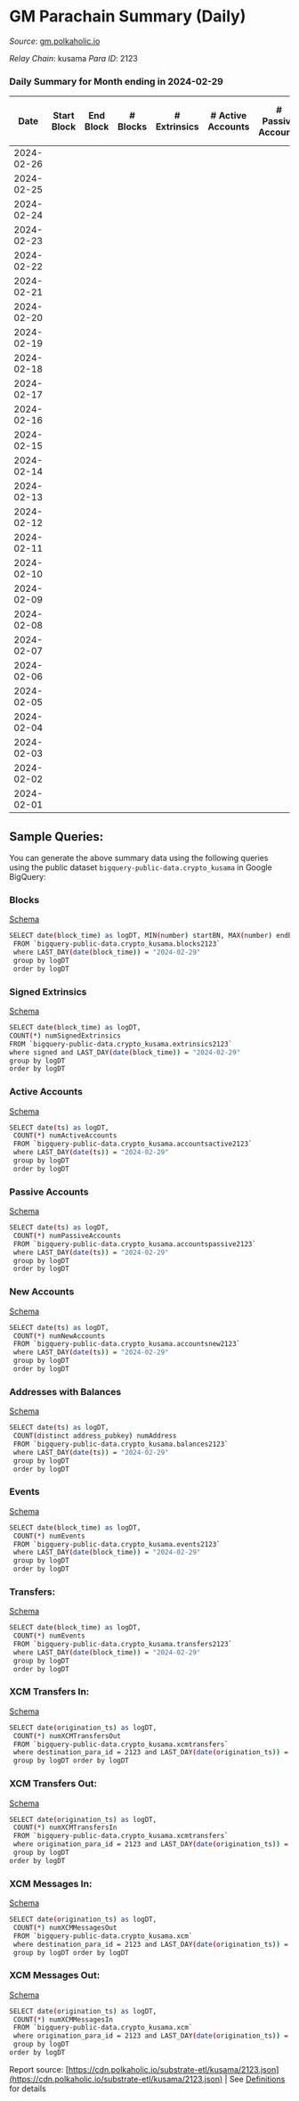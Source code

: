 # GM Parachain Summary (Daily)

_Source_: [gm.polkaholic.io](https://gm.polkaholic.io)

*Relay Chain*: kusama
*Para ID*: 2123



### Daily Summary for Month ending in 2024-02-29


| Date    | Start Block | End Block | # Blocks | # Extrinsics | # Active Accounts | # Passive Accounts | # New Accounts | # Addresses | # Events  | # Transfers ($USD) | # XCM Transfers In ($USD) | # XCM Transfers Out ($USD) | # XCM In | # XCM Out | Issues |
|---------|-------------|-----------|----------|--------------|-------------------|--------------------|----------------|-------------|-----------|--------------------|---------------------------|----------------------------|----------|-----------|--------|
| 2024-02-26 |  |  |  |  |  |  |  |  |  |   |   |   |  |  |  |
| 2024-02-25 |  |  |  |  |  |  |  | 1,380 |  |   |   |   |  |  |  |
| 2024-02-24 |  |  |  |  |  |  |  | 1,380 |  |   |   |   |  |  |  |
| 2024-02-23 |  |  |  |  |  |  |  | 1,380 |  |   |   |   |  |  |  |
| 2024-02-22 |  |  |  |  |  |  |  | 1,380 |  |   |   |   |  |  |  |
| 2024-02-21 |  |  |  |  |  |  |  | 1,380 |  |   |   |   |  |  |  |
| 2024-02-20 |  |  |  |  |  |  |  | 1,380 |  |   |   |   |  |  |  |
| 2024-02-19 |  |  |  |  |  |  |  | 1,380 |  |   |   |   |  |  |  |
| 2024-02-18 |  |  |  |  |  |  |  | 1,380 |  |   |   |   |  |  |  |
| 2024-02-17 |  |  |  |  |  |  |  | 1,380 |  |   |   |   |  |  |  |
| 2024-02-16 |  |  |  |  |  |  |  | 1,380 |  |   |   |   |  |  |  |
| 2024-02-15 |  |  |  |  |  |  |  | 1,380 |  |   |   |   |  |  |  |
| 2024-02-14 |  |  |  |  |  |  |  | 1,380 |  |   |   |   |  |  |  |
| 2024-02-13 |  |  |  |  |  |  |  | 1,380 |  |   |   |   |  |  |  |
| 2024-02-12 |  |  |  |  |  |  |  | 1,380 |  |   |   |   |  |  |  |
| 2024-02-11 |  |  |  |  |  |  |  | 1,380 |  |   |   |   |  |  |  |
| 2024-02-10 |  |  |  |  |  |  |  | 1,380 |  |   |   |   |  |  |  |
| 2024-02-09 |  |  |  |  |  |  |  | 1,380 |  |   |   |   |  |  |  |
| 2024-02-08 |  |  |  |  |  |  |  | 1,380 |  |   |   |   |  |  |  |
| 2024-02-07 |  |  |  |  |  |  |  | 1,380 |  |   |   |   |  |  |  |
| 2024-02-06 |  |  |  |  |  |  |  | 1,380 |  |   |   |   |  |  |  |
| 2024-02-05 |  |  |  |  |  |  |  | 1,380 |  |   |   |   |  |  |  |
| 2024-02-04 |  |  |  |  |  |  |  | 1,380 |  |   |   |   |  |  |  |
| 2024-02-03 |  |  |  |  |  |  |  | 1,380 |  |   |   |   |  |  |  |
| 2024-02-02 |  |  |  |  |  |  |  | 1,380 |  |   |   |   |  |  |  |
| 2024-02-01 |  |  |  |  |  |  |  | 1,380 |  |   |   |   |  |  |  |

## Sample Queries:
You can generate the above summary data using the following queries using the public dataset `bigquery-public-data.crypto_kusama` in Google BigQuery:


### Blocks 

[Schema](https://github.com/colorfulnotion/substrate-etl/blob/main/schema/blocks.json)

```bash
SELECT date(block_time) as logDT, MIN(number) startBN, MAX(number) endBN, COUNT(*) numBlocks 
 FROM `bigquery-public-data.crypto_kusama.blocks2123`  
 where LAST_DAY(date(block_time)) = "2024-02-29" 
 group by logDT 
 order by logDT
```

### Signed Extrinsics 

[Schema](https://github.com/colorfulnotion/substrate-etl/blob/main/schema/extrinsics.json)

```bash
SELECT date(block_time) as logDT, 
COUNT(*) numSignedExtrinsics 
FROM `bigquery-public-data.crypto_kusama.extrinsics2123`  
where signed and LAST_DAY(date(block_time)) = "2024-02-29" 
group by logDT 
order by logDT
```

### Active Accounts 

[Schema](https://github.com/colorfulnotion/substrate-etl/blob/main/schema/accountsactive.json)

```bash
SELECT date(ts) as logDT, 
 COUNT(*) numActiveAccounts 
 FROM `bigquery-public-data.crypto_kusama.accountsactive2123` 
 where LAST_DAY(date(ts)) = "2024-02-29" 
 group by logDT 
 order by logDT
```

### Passive Accounts 

[Schema](https://github.com/colorfulnotion/substrate-etl/blob/main/schema/accountspassive.json)

```bash
SELECT date(ts) as logDT, 
 COUNT(*) numPassiveAccounts 
 FROM `bigquery-public-data.crypto_kusama.accountspassive2123` 
 where LAST_DAY(date(ts)) = "2024-02-29" 
 group by logDT 
 order by logDT
```

### New Accounts 

[Schema](https://github.com/colorfulnotion/substrate-etl/blob/main/schema/accountsnew.json)

```bash
SELECT date(ts) as logDT, 
 COUNT(*) numNewAccounts 
 FROM `bigquery-public-data.crypto_kusama.accountsnew2123` 
 where LAST_DAY(date(ts)) = "2024-02-29" 
 group by logDT
 order by logDT
```

### Addresses with Balances 

[Schema](https://github.com/colorfulnotion/substrate-etl/blob/main/schema/balances.json)

```bash
SELECT date(ts) as logDT,
 COUNT(distinct address_pubkey) numAddress 
 FROM `bigquery-public-data.crypto_kusama.balances2123` 
 where LAST_DAY(date(ts)) = "2024-02-29" 
 group by logDT 
 order by logDT
```

### Events 

[Schema](https://github.com/colorfulnotion/substrate-etl/blob/main/schema/events.json)

```bash
SELECT date(block_time) as logDT, 
 COUNT(*) numEvents 
 FROM `bigquery-public-data.crypto_kusama.events2123` 
 where LAST_DAY(date(block_time)) = "2024-02-29" 
 group by logDT 
 order by logDT
```

### Transfers:

[Schema](https://github.com/colorfulnotion/substrate-etl/blob/main/schema/transfers.json)

```bash
SELECT date(block_time) as logDT, 
 COUNT(*) numEvents 
 FROM `bigquery-public-data.crypto_kusama.transfers2123` 
 where LAST_DAY(date(block_time)) = "2024-02-29" 
 group by logDT 
 order by logDT
```

### XCM Transfers In: 

[Schema](https://github.com/colorfulnotion/substrate-etl/blob/main/schema/xcmtransfers.json)

```bash
SELECT date(origination_ts) as logDT, 
 COUNT(*) numXCMTransfersOut 
 FROM `bigquery-public-data.crypto_kusama.xcmtransfers` 
 where destination_para_id = 2123 and LAST_DAY(date(origination_ts)) = "2024-02-29" 
 group by logDT order by logDT
```

### XCM Transfers Out: 

[Schema](https://github.com/colorfulnotion/substrate-etl/blob/main/schema/xcmtransfers.json)

```bash
SELECT date(origination_ts) as logDT, 
 COUNT(*) numXCMTransfersIn 
 FROM `bigquery-public-data.crypto_kusama.xcmtransfers` 
 where origination_para_id = 2123 and LAST_DAY(date(origination_ts)) = "2024-02-29" 
 group by logDT 
order by logDT
```

### XCM Messages In: 

[Schema](https://github.com/colorfulnotion/substrate-etl/blob/main/schema/xcm.json)

```bash
SELECT date(origination_ts) as logDT, 
 COUNT(*) numXCMMessagesOut 
 FROM `bigquery-public-data.crypto_kusama.xcm` 
 where destination_para_id = 2123 and LAST_DAY(date(origination_ts)) = "2024-02-29" 
 group by logDT order by logDT
```

### XCM Messages Out: 

[Schema](https://github.com/colorfulnotion/substrate-etl/blob/main/schema/xcm.json)

```bash
SELECT date(origination_ts) as logDT, 
 COUNT(*) numXCMMessagesIn 
 FROM `bigquery-public-data.crypto_kusama.xcm` 
 where origination_para_id = 2123 and LAST_DAY(date(origination_ts)) = "2024-02-29" 
 group by logDT 
order by logDT
```


Report source: [https://cdn.polkaholic.io/substrate-etl/kusama/2123.json](https://cdn.polkaholic.io/substrate-etl/kusama/2123.json) | See [Definitions](/DEFINITIONS.md) for details
